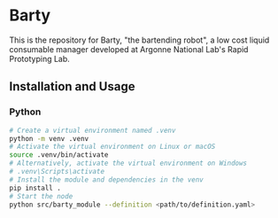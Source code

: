 # Barty

This is the repository for Barty, "the bartending robot", a low cost liquid consumable manager developed at Argonne National Lab's Rapid Prototyping Lab.

## Installation and Usage

### Python

```bash
# Create a virtual environment named .venv
python -m venv .venv
# Activate the virtual environment on Linux or macOS
source .venv/bin/activate
# Alternatively, activate the virtual environment on Windows
# .venv\Scripts\activate
# Install the module and dependencies in the venv
pip install .
# Start the node
python src/barty_module --definition <path/to/definition.yaml>
```

